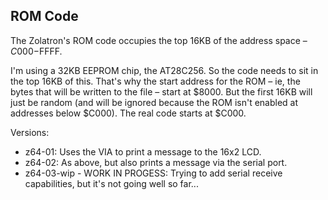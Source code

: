 ## ROM Code

The Zolatron's ROM code occupies the top 16KB of the address space – $C000-$FFFF.

I'm using a 32KB EEPROM chip, the AT28C256. So the code needs to sit in the top 16KB of this. That's why the start address for the ROM – ie, the bytes that will be written to the file – start at $8000. But the first 16KB will just be random (and will be ignored because the ROM isn't enabled at addresses below $C000). The real code starts at $C000.

Versions:
* z64-01: Uses the VIA to print a message to the 16x2 LCD.
* z64-02: As above, but also prints a message via the serial port.
* z64-03-wip - WORK IN PROGESS: Trying to add serial receive capabilities, but it's not going well so far...
